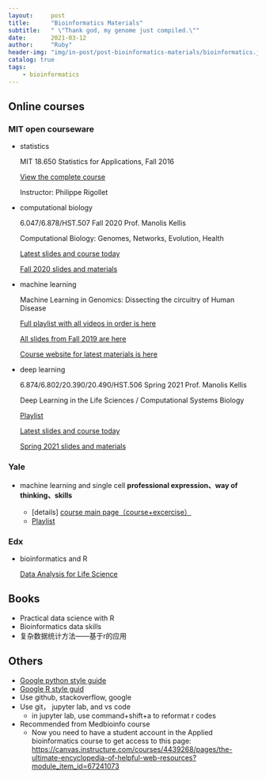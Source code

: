 ```yaml
---
layout:     post
title:      "Bioinformatics Materials"
subtitle:   " \"Thank god, my genome just compiled.\""
date:       2021-03-12
author:     "Ruby"
header-img: "img/in-post/post-bioinformatics-materials/bioinformatics.jpg"
catalog: true
tags:
    - bioinformatics
---
```


## Online courses

### MIT open courseware

- statistics

  MIT 18.650 Statistics for Applications, Fall 2016 

  [View the complete course](https://ocw.mit.edu/courses/mathematics/18-650-statistics-for-applications-fall-2016/)  

  Instructor: Philippe Rigollet
  

- computational biology
  
  6.047/6.878/HST.507 Fall 2020 Prof. Manolis Kellis

  Computational Biology: Genomes, Networks, Evolution, Health

  [Latest slides and course today ](http://stellar.mit.edu/S/course/6/fa20/6.047)

  [Fall 2020 slides and materials](http://stellar.mit.edu/S/course/6/fa20/6.047/materials.html) 


- machine learning

  Machine Learning in Genomics: Dissecting the circuitry of Human Disease  

  [Full playlist with all videos in order is here](https://www.youtube.com/playlist?list=PLypiXJdtIca6U5uQOCHjP9Op3gpa177fK) 

  [All slides from Fall 2019 are here](https://stellar.mit.edu/S/course/6/fa19/6.047/materials.html) 

  [Course website for latest materials is here](http://stellar.mit.edu/S/course/6/fa20/6.047/) 
  
  

- deep learning

  6.874/6.802/20.390/20.490/HST.506 Spring 2021 Prof. Manolis Kellis 

  Deep Learning in the Life Sciences / Computational Systems Biology  

  [Playlist](https://youtube.com/playlist?list=PLypiXJdtIca5sxV7aE3-PS9fYX3vUdIOX)  

  [Latest slides and course today](https://mit6874.github.io/)  

  [Spring 2021 slides and materials](https://canvas.mit.edu/courses/7499)  


### Yale

- machine learning and single cell
  **professional expression、way of thinking、skills**

  - [details] [course main page（course+excercise）](https://www.krishnaswamylab.org/workshop)
  - [Playlist](https://www.youtube.com/watch?v=RS5xoGE2yZ4)

  

### Edx

- bioinformatics and R 

  [Data Analysis for Life Science](https://courses.edx.org/dashboard/programs/e15999cc-51c8-4be0-a482-9d67b4626250/)

## Books

- Practical data science with R
- Bioinformatics data skills
- 复杂数据统计方法——基于r的应用

## Others

- [Google python style guide](https://google.github.io/styleguide/pyguide.html)
- [Google R style guid](https://google.github.io/styleguide/Rguide.html)
- Use github, stackoverflow, google
- Use git， jupyter lab, and vs code
  - in jupyter lab, use command+shift+a to reformat r codes
- Recommended from Medbioinfo course
  - Now you need to have a student account in the Applied bioinformatics course to get access to this page: https://canvas.instructure.com/courses/4439268/pages/the-ultimate-encyclopedia-of-helpful-web-resources?module_item_id=67241073

